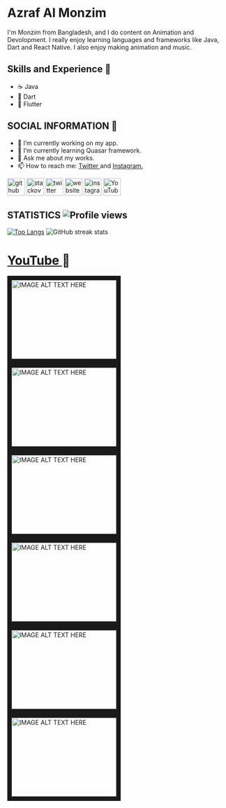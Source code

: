 # Azraf Al Monzim
I'm Monzim from Bangladesh, and I do content on Animation and Devolopment. I really enjoy learning languages and frameworks like Java, Dart and React Native. I also enjoy making animation and music.

## Skills and Experience 👀
* ☕ Java
* 🎯 Dart
* 📱 Flutter
## SOCIAL INFORMATION 🙈
- 🔭 I’m currently working on my app. 
- 🌱 I’m currently learning Quasar framework. 
- 💬 Ask me about my works. 
- 📫 How to reach me: <a href="https://twitter.com/monzim"> Twitter </a> and <a href="https://www.instagram.com/azraf_al_monzim"> Instagram. </a>

[<img src='https://github.githubassets.com/images/modules/logos_page/Octocat.png' alt='github' height='40'>](https://github.com/monzim) [<img src='https://www.flaticon.com/svg/static/icons/svg/2111/2111628.svg' alt='stackoverflow' height='40'>](https://stackoverflow.com/users/14726120/azraf-al-monzim)    [<img src='https://www.flaticon.com/svg/static/icons/svg/733/733579.svg' alt='twitter' height='40'>](https://twitter.com/monzim) [<img src='https://www.flaticon.com/svg/static/icons/svg/889/889144.svg' alt='website' height='40'>](https://monzim.tumblr.com/)  [<img src='https://www.flaticon.com/svg/static/icons/svg/1409/1409946.svg' alt='instagram' height='40'>](https://www.instagram.com/azraf_al_monzim)  [<img src='https://cdn1.iconfinder.com/data/icons/logotypes/32/youtube-512.png' alt='YouTube' height='40'>](https://www.youtube.com/monzim)

## STATISTICS ![Profile views](https://gpvc.arturio.dev/monzim) 
[![Top Langs](https://github-readme-stats.vercel.app/api/top-langs/?username=monzim&layout=compact)](https://github.com/monzim)
![GitHub streak stats](https://github-readme-streak-stats.herokuapp.com/?user=monzim)

# <a href="https://www.youtube.com/monzim"> YouTube </a> 🎥
<a href="http://www.youtube.com/watch?feature=player_embedded&v=yLWa0GYikEo
" target="_blank"><img src="http://img.youtube.com/vi/yLWa0GYikEo/0.jpg" 
alt="IMAGE ALT TEXT HERE" width="240" height="180" border="10" /></div>  <a href="http://www.youtube.com/watch?feature=player_embedded&v=4rHKE5rHZXM
" target="_blank"><img src="http://img.youtube.com/vi/4rHKE5rHZXM/0.jpg" 
alt="IMAGE ALT TEXT HERE" width="240" height="180" border="10" /></a>  <a href="http://www.youtube.com/watch?feature=player_embedded&v=cbn-LC9r5sg
" target="_blank"><img src="http://img.youtube.com/vi/cbn-LC9r5sg/0.jpg" 
alt="IMAGE ALT TEXT HERE" width="240" height="180" border="10" /></a>  <a href="http://www.youtube.com/watch?feature=player_embedded&v=fjGVi0sFHUg
" target="_blank"><img src="http://img.youtube.com/vi/fjGVi0sFHUg/0.jpg" 
alt="IMAGE ALT TEXT HERE" width="240" height="180" border="10" /></a>  <a href="http://www.youtube.com/watch?feature=player_embedded&v=UDvhWSHFgGE
" target="_blank"><img src="http://img.youtube.com/vi/UDvhWSHFgGE/0.jpg" 
alt="IMAGE ALT TEXT HERE" width="240" height="180" border="10" /></a>  <a href="http://www.youtube.com/watch?feature=player_embedded&v=nTy_v9Etf0k
" target="_blank"><img src="http://img.youtube.com/vi/nTy_v9Etf0k/0.jpg" 
alt="IMAGE ALT TEXT HERE" width="240" height="180" border="10" /></a>


